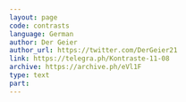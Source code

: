 ```yaml
---
layout: page
code: contrasts
language: German
author: Der Geier
author_url: https://twitter.com/DerGeier21
link: https://telegra.ph/Kontraste-11-08
archive: https://archive.ph/eVl1F
type: text
part: 
---
```

